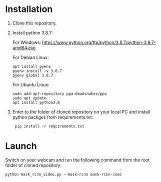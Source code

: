# Installation

1. Clone this repository.

2. Install python 3.8.7:

   For Windows:
      https://www.python.org/ftp/python/3.8.7/python-3.8.7-amd64.exe
   
   For Debian Linux:
   
       apt install pyenv
       pyenv install -v 3.8.7
       pyenv global 3.8.7
   
   For Ubuntu Linux:
   
       sudo add-apt-repository ppa:deadsnakes/ppa
       sudo apt update
       apt install python3.8

3. Enter to the folder of cloned repository on your local PC and install python packges from requirements.txt:
   
        pip install -r requirements.txt

# Launch

Switch on your webcam and run the following command from the root folder of cloned repository:

    python mask_rcnn_video.py --mask-rcnn mask-rcnn-coco
